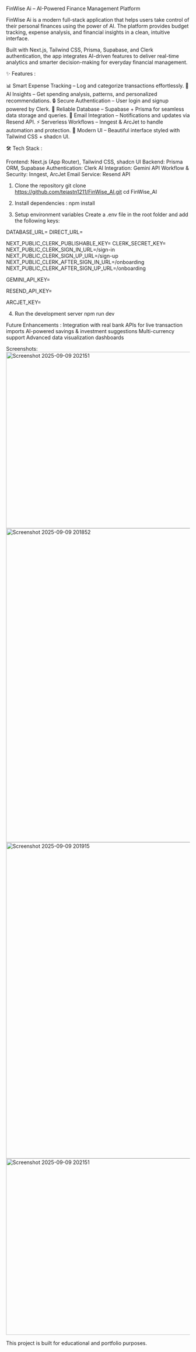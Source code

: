 FinWise Ai – AI-Powered Finance Management Platform

FinWise Ai is a modern full-stack application that helps users take control of their personal finances using the power of AI. The platform provides budget tracking, expense analysis, and financial insights in a clean, intuitive interface.

Built with Next.js, Tailwind CSS, Prisma, Supabase, and Clerk authentication, the app integrates AI-driven features to deliver real-time analytics and smarter decision-making for everyday financial management.


✨ Features :

📊 Smart Expense Tracking – Log and categorize transactions effortlessly.
🤖 AI Insights – Get spending analysis, patterns, and personalized recommendations.
🔒 Secure Authentication – User login and signup powered by Clerk.
💾 Reliable Database – Supabase + Prisma for seamless data storage and queries.
📧 Email Integration – Notifications and updates via Resend API.
⚡ Serverless Workflows – Inngest & ArcJet to handle automation and protection.
🎨 Modern UI – Beautiful interface styled with Tailwind CSS + shadcn UI.


🛠️ Tech Stack :

Frontend: Next.js (App Router), Tailwind CSS, shadcn UI
Backend: Prisma ORM, Supabase
Authentication: Clerk
AI Integration: Gemini API
Workflow & Security: Inngest, ArcJet
Email Service: Resend API

1. Clone the repository
git clone https://github.com/tejastn1211/FinWise_AI.git
cd FinWise_AI

2. Install dependencies :
npm install

3. Setup environment variables
Create a .env file in the root folder and add the following keys:

DATABASE_URL=
DIRECT_URL=

NEXT_PUBLIC_CLERK_PUBLISHABLE_KEY=
CLERK_SECRET_KEY=
NEXT_PUBLIC_CLERK_SIGN_IN_URL=/sign-in
NEXT_PUBLIC_CLERK_SIGN_UP_URL=/sign-up
NEXT_PUBLIC_CLERK_AFTER_SIGN_IN_URL=/onboarding
NEXT_PUBLIC_CLERK_AFTER_SIGN_UP_URL=/onboarding

GEMINI_API_KEY=

RESEND_API_KEY=

ARCJET_KEY=

4. Run the development server
npm run dev


Future Enhancements :
Integration with real bank APIs for live transaction imports
AI-powered savings & investment suggestions
Multi-currency support
Advanced data visualization dashboards

Screenshots:
<img width="1876" height="482" alt="Screenshot 2025-09-09 202151" src="https://github.com/user-attachments/assets/11dde4dc-995f-474a-9b5e-1feed1ba987b" />
<img width="1892" height="858" alt="Screenshot 2025-09-09 201852" src="https://github.com/user-attachments/assets/eb00429d-d8e3-4731-8e20-4408b97ce8a9" />
<img width="1896" height="864" alt="Screenshot 2025-09-09 201915" src="https://github.com/user-attachments/assets/b567628c-82ac-4119-b3d3-e6831b623461" />
<img width="1876" height="482" alt="Screenshot 2025-09-09 202151" src="https://github.com/user-attachments/assets/e0ee5bb1-5acb-499b-a9ca-59f245b2e9df" />


This project is built for educational and portfolio purposes.


